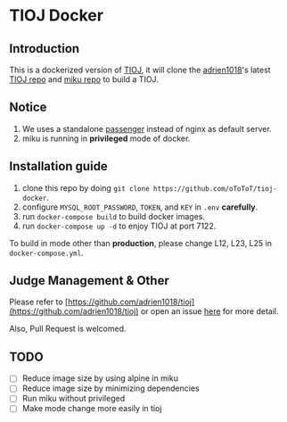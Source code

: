 # TIOJ Docker #

## Introduction ##

This is a dockerized version of [TIOJ](https://tioj.infor.org/), it will clone the [adrien1018](https://github.com/adrien1018)'s latest [TIOJ repo](https://github.com/adrien1018/tioj) and [miku repo](https://github.com/oToToT/miku) to build a TIOJ.

## Notice ##

1. We uses a standalone [passenger](https://github.com/phusion/passenger) instead of nginx as default server.
2. miku is running in **privileged** mode of docker.

## Installation guide ##

1. clone this repo by doing `git clone https://github.com/oToToT/tioj-docker`.
2. configure `MYSQL_ROOT_PASSWORD`, `TOKEN`, and `KEY` in `.env` **carefully**.
3. run `docker-compose build` to build docker images.
4. run `docker-compose up -d` to enjoy TIOJ at port 7122.

To build in mode other than **production**, please change L12, L23, L25 in `docker-compose.yml`. 

## Judge Management & Other ##

Please refer to [https://github.com/adrien1018/tioj](https://github.com/adrien1018/tioj) or open an issue [here](https://github.com/oToToT/tioj-docker/issues) for more detail.

Also, Pull Request is welcomed.

## TODO ##

- [ ] Reduce image size by using alpine in miku
- [ ] Reduce image size by minimizing dependencies
- [ ] Run miku without privileged
- [ ] Make mode change more easily in tioj
